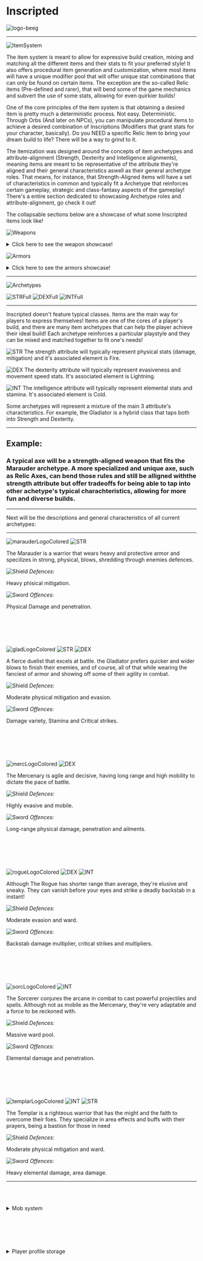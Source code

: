 # Inscripted

![logo-beeg](https://github.com/amorabot/Inscripted/assets/16783145/7a0b5918-e269-4e26-a5c1-4479d8bed8e9)

-----------------------------------------------------------------------------------------------------------------

![ItemSystem](https://github.com/amorabot/Inscripted/assets/16783145/27e9172e-762a-4f3b-98c1-a1524b7c4bc1)

The item system is meant to allow for expressive build creation, mixing and matching all the different items and their stats to fit your preferred style! It also offers procedural item generation and customization, where most items will have a unique modifier pool that will offer unique stat combinations that can only be found on certain items. The exception are the so-called Relic items (Pre-defined and rarer), that will bend some of the game mechanics and subvert the use of some stats, allowing for even quirkier builds!

One of the core principles of the item system is that obtaining a desired item is pretty much a deterministic process. Not easy. Deterministic. Through Orbs (And later on NPCs), you can manipulate procedural items to achieve a desired combination of Inscriptions (Modifiers that grant stats for your character, basically). Do you NEED a specific Relic item to bring your dream build to life? There will be a way to grind to it.

The itemization was designed around the concepts of item archetypes and attribute-alignment (Strength, Dexterity and Intelligence alignments), meaning items are meant to be representative of the
attribute they're aligned and their general characteristics aswell as their general archetype roles. That means, for instance, that Strength-Aligned items will have a set of characteristics in common
and typically fit a Archetype that reinforces certain gameplay, strategic and class-fantasy aspects of the gameplay! There's a entire section dedicated to showcasing Archetype roles and attribute-alignment, go check it out!

The collapsable sections below are a showcase of what some Inscripted items look like!


![Weapons](https://github.com/amorabot/Inscripted/assets/16783145/b6835343-d477-480b-9882-df5a667b71bd)


<details>

<summary>Click here to see the weapon showcase!</summary>
  
![Screenshot from 2024-03-13 21-05-37](https://github.com/amorabot/Inscripted/assets/16783145/cccdbe2d-5c3e-4fd0-9150-e694fad11966)


![Screenshot from 2024-03-13 21-07-57](https://github.com/amorabot/Inscripted/assets/16783145/6b2ce24b-2998-4101-be3a-2b32c0bf56b4)


![Screenshot from 2024-03-14 11-43-52](https://github.com/amorabot/Inscripted/assets/16783145/9d3ae1fa-5f7b-4c7b-b5a1-afe4551a3644)

</details>


![Armors](https://github.com/amorabot/Inscripted/assets/16783145/d245a6d7-d985-4db4-965d-50d9c834dd5d)


<details>

<summary>Click here to see the armors showcase!</summary>

![Screenshot from 2024-03-13 21-11-22](https://github.com/amorabot/Inscripted/assets/16783145/a250b68b-53d2-4d84-8827-f6229eef33fa)

![Screenshot from 2024-03-13 21-11-04](https://github.com/amorabot/Inscripted/assets/16783145/d0f5d121-a204-4730-9eef-3c25195c3d6f)

![Screenshot from 2024-03-13 21-10-47](https://github.com/amorabot/Inscripted/assets/16783145/be60ae81-b21b-4041-8a1c-e15081a94c4a)

</details>

-----------------------------------------------------------------------------------------------------------------

![Archetypes](https://github.com/amorabot/Inscripted/assets/16783145/eaa49118-0b6f-42bf-abdd-87c69b76f8cf)

![STRFull](https://github.com/amorabot/Inscripted/assets/16783145/052387ab-f8eb-40d0-828f-9c2f67587f60)
![DEXFull](https://github.com/amorabot/Inscripted/assets/16783145/3aaf35ab-386e-421e-9c3c-a1ad0d25c0cb)
![INTFull](https://github.com/amorabot/Inscripted/assets/16783145/a94547b7-265d-4ac7-bc04-2c91eb45e51f)


-----------------------------------------------------------------------------------------------------------------
Inscripted doesn't feature typical classes. Items are the main way for players to express themselves! Items are one of the cores of a player's build, and there are many item archetypes that can help the player achieve their ideal build! Each archetype reinforces a particular playstyle and they can be mixed and matched together to fit one's needs!

![STR](https://github.com/amorabot/Inscripted/assets/16783145/d3ac961a-b556-4d9e-b672-b25967463820)
The strength attribute will typically represent physical stats (damage, mitigation) and it's associated element is Fire.

![DEX](https://github.com/amorabot/Inscripted/assets/16783145/c67f9dcd-c9c3-4956-b1fa-3e7e78c6be5c)
The dexterity attribute will typically represent evasiveness and movement speed stats. It's associated element is Lightning.

![INT](https://github.com/amorabot/Inscripted/assets/16783145/85a0fec7-05a0-4065-9d50-01beb940a423)
The intelligence attribute will typically represent elemental stats and stamina. It's associated element is Cold.

Some archetypes will represent a mixture of the main 3 attribute's characteristics. For example, the Gladiator is a hybrid class that taps both into Strength and Dexterity.

--------------------------------------------------

## Example:

### A typical axe will be a strength-aligned weapon that fits the Marauder archetype. A more specialized and unique axe, such as Relic Axes, can bend those rules and still be alligned withthe strength attribute but offer tradeoffs for being able to tap into other achetype's typical charachteristics, allowing for more fun and diverse builds. 
--------------------------------------------------

Next will be the descriptions and general characteristics of all current archetypes: 

-----------------------------------------------------------------------------------------------------------------

![marauderLogoColored](https://github.com/amorabot/Inscripted/assets/16783145/847efa3d-9c72-40db-867d-26facb9f0eb7)
![STR](https://github.com/amorabot/Inscripted/assets/16783145/d3ac961a-b556-4d9e-b672-b25967463820)


The Marauder is a warrior that wears heavy and protective armor and specilizes in strong, physical, blows, shredding through enemies defences.


![Shield](https://github.com/amorabot/Inscripted/assets/16783145/000e65c4-7794-4120-8662-b1741e6dbd31)
*Defences:*


Heavy phisical mitigation.

![Sword](https://github.com/amorabot/Inscripted/assets/16783145/f1f7c4bd-9f27-4827-837b-2eb10d271a86)
*Offences:*

Physical Damage and penetration.

<br/><br/>
-----------------------------------------------------------------------------------------------------------------

![gladLogoColored](https://github.com/amorabot/Inscripted/assets/16783145/2b2bdce4-4e39-4928-a77b-ed826d4f0fd1)
![STR](https://github.com/amorabot/Inscripted/assets/16783145/d3ac961a-b556-4d9e-b672-b25967463820)
![DEX](https://github.com/amorabot/Inscripted/assets/16783145/c67f9dcd-c9c3-4956-b1fa-3e7e78c6be5c)

A fierce duelist that excels at battle. the Gladiator prefers quicker and wider blows to finish their enemies, and of course, all of that
while wearing the fanciest of armor and showing off some of their agility in combat.

![Shield](https://github.com/amorabot/Inscripted/assets/16783145/000e65c4-7794-4120-8662-b1741e6dbd31)
*Defences:*


Moderate physical mitigation and evasion.


![Sword](https://github.com/amorabot/Inscripted/assets/16783145/f1f7c4bd-9f27-4827-837b-2eb10d271a86)
*Offences:*


Damage variety, Stamina and Critical strikes.

<br/><br/>
-----------------------------------------------------------------------------------------------------------------

![mercLogoColored](https://github.com/amorabot/Inscripted/assets/16783145/8b406f3f-c479-477c-a7f0-0d6f3b5875cb)
![DEX](https://github.com/amorabot/Inscripted/assets/16783145/c67f9dcd-c9c3-4956-b1fa-3e7e78c6be5c)

The Mercenary is agile and decisive, having long range and high mobility to dictate the pace of battle.

![Shield](https://github.com/amorabot/Inscripted/assets/16783145/000e65c4-7794-4120-8662-b1741e6dbd31)
*Defences:*


Highly evasive and mobile.


![Sword](https://github.com/amorabot/Inscripted/assets/16783145/f1f7c4bd-9f27-4827-837b-2eb10d271a86)
*Offences:*

Long-range physical damage, penetration and ailments.

<br/><br/>
-----------------------------------------------------------------------------------------------------------------

![rogueLogoColored](https://github.com/amorabot/Inscripted/assets/16783145/91577227-b5e5-436d-bf74-a3c46ee5b289)
![DEX](https://github.com/amorabot/Inscripted/assets/16783145/c67f9dcd-c9c3-4956-b1fa-3e7e78c6be5c)
![INT](https://github.com/amorabot/Inscripted/assets/16783145/85a0fec7-05a0-4065-9d50-01beb940a423)

Although The Rogue has shorter range than average, they're elusive and sneaky. They can vanish before your eyes and strike a deadly backstab in a instant!

![Shield](https://github.com/amorabot/Inscripted/assets/16783145/000e65c4-7794-4120-8662-b1741e6dbd31)
*Defences:*


Moderate evasion and ward.


![Sword](https://github.com/amorabot/Inscripted/assets/16783145/f1f7c4bd-9f27-4827-837b-2eb10d271a86)
*Offences:*

Backstab damage multiplier, critical strikes and multipliers.

<br/><br/>
-----------------------------------------------------------------------------------------------------------------

![sorcLogoColored](https://github.com/amorabot/Inscripted/assets/16783145/d9fcf757-806c-4386-8c70-571f91ed0ac6)
![INT](https://github.com/amorabot/Inscripted/assets/16783145/85a0fec7-05a0-4065-9d50-01beb940a423)

The Sorcerer conjures the arcane in combat to cast powerful projectiles and spells. Although not as mobile as the Mercenary, they're very adaptable and a force to be reckoned with.

![Shield](https://github.com/amorabot/Inscripted/assets/16783145/000e65c4-7794-4120-8662-b1741e6dbd31)
*Defences:*


Massive ward pool.


![Sword](https://github.com/amorabot/Inscripted/assets/16783145/f1f7c4bd-9f27-4827-837b-2eb10d271a86)
*Offences:*

Elemental damage and penetration.

<br/><br/>
-----------------------------------------------------------------------------------------------------------------

![templarLogoColored](https://github.com/amorabot/Inscripted/assets/16783145/623f998c-b214-48bb-bbe9-c51f53b2a322)
![INT](https://github.com/amorabot/Inscripted/assets/16783145/85a0fec7-05a0-4065-9d50-01beb940a423)
![STR](https://github.com/amorabot/Inscripted/assets/16783145/d3ac961a-b556-4d9e-b672-b25967463820)

The Templar is a righteous warrior that has the might and the faith to overcome their foes. They specialize in area effects and buffs with their prayers, being a bastion for those in need

![Shield](https://github.com/amorabot/Inscripted/assets/16783145/000e65c4-7794-4120-8662-b1741e6dbd31)
*Defences:*


Moderate physical mitigation and ward.


![Sword](https://github.com/amorabot/Inscripted/assets/16783145/f1f7c4bd-9f27-4827-837b-2eb10d271a86)
*Offences:*

Heavy elemental damage, area damage.

-----------------------------------------------------------------------------------------------------------------


<br/><br/>
<details>
<summary>Mob system</summary>

# Custom Mobs:
  - ![image](https://user-images.githubusercontent.com/16783145/229311488-ecff6cdb-bf89-4526-9ba8-b1a05c2f9c6c.png)
# Custom Drops:
  - ![image](https://user-images.githubusercontent.com/16783145/229311923-8271516b-9ac5-4bff-871e-a0f96e9e0be5.png)
</details>

<br/><br/>
-----------------------------------------------------------------------------------------------------------------
<details>
<summary>Player profile storage</summary>

# Player profile storage using JSON format:
![image](https://github.com/amorabot/RPG-Elements/assets/16783145/ad3a6724-b3c7-4681-98e3-80eb6ce96334)

# Basic CRUD operations with profiles
</details>
